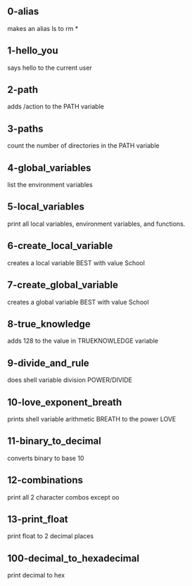 ## 0-alias

makes an alias ls to rm *

## 1-hello_you

says hello to the current user

## 2-path

adds /action to the PATH variable

## 3-paths

count the number of directories in the PATH variable

## 4-global_variables

list the environment variables

## 5-local_variables

print all local variables, environment variables, and functions.

## 6-create_local_variable

creates a local variable BEST with value School

## 7-create_global_variable

creates a global variable BEST with value School

## 8-true_knowledge

adds 128 to the value in TRUEKNOWLEDGE variable

## 9-divide_and_rule

does shell variable division POWER/DIVIDE

## 10-love_exponent_breath

prints shell variable arithmetic BREATH to the power LOVE

## 11-binary_to_decimal

converts binary to base 10

## 12-combinations

print all 2 character combos except oo

## 13-print_float

print float to 2 decimal places

## 100-decimal_to_hexadecimal

print decimal to hex 
